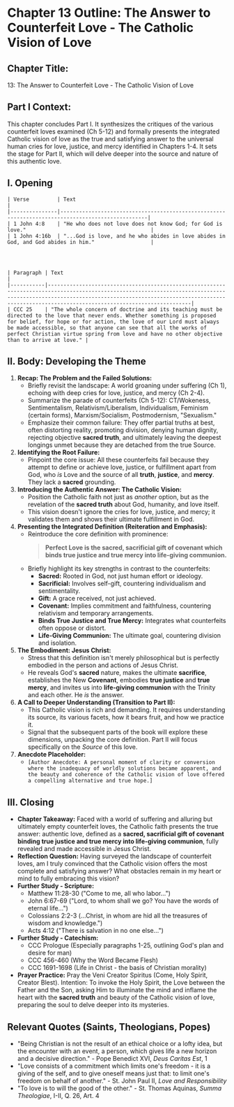 # Chapter 13 Outline: The Answer to Counterfeit Love - The Catholic Vision of Love

## Chapter Title:
13: The Answer to Counterfeit Love - The Catholic Vision of Love

## Part I Context:
This chapter concludes Part I. It synthesizes the critiques of the various counterfeit loves examined (Ch 5-12) and formally presents the integrated Catholic vision of love as the true and satisfying answer to the universal human cries for love, justice, and mercy identified in Chapters 1-4. It sets the stage for Part II, which will delve deeper into the source and nature of this authentic love.

## I. Opening



    | Verse         | Text                                                                                             |
    |---------------|--------------------------------------------------------------------------------------------------|
    | 1 John 4:8    | "He who does not love does not know God; for God is love."                                        |
    | 1 John 4:16b  | "...God is love, and he who abides in love abides in God, and God abides in him."                  |




    | Paragraph | Text                                                                                                                                                                                                                                                           |
    |-----------|----------------------------------------------------------------------------------------------------------------------------------------------------------------------------------------------------------------------------------------------------------------|
    | CCC 25    | "The whole concern of doctrine and its teaching must be directed to the love that never ends. Whether something is proposed for belief, for hope or for action, the love of our Lord must always be made accessible, so that anyone can see that all the works of perfect Christian virtue spring from love and have no other objective than to arrive at love." |

## II. Body: Developing the Theme

1.  **Recap: The Problem and the Failed Solutions:**
    *   Briefly revisit the landscape: A world groaning under suffering (Ch 1), echoing with deep cries for love, justice, and mercy (Ch 2-4).
    *   Summarize the parade of counterfeits (Ch 5-12): CT/Wokeness, Sentimentalism, Relativism/Liberalism, Individualism, Feminism (certain forms), Marxism/Socialism, Postmodernism, "Sexualism."
    *   Emphasize their common failure: They offer partial truths at best, often distorting reality, promoting division, denying human dignity, rejecting objective **sacred truth**, and ultimately leaving the deepest longings unmet because they are detached from the true Source.
2.  **Identifying the Root Failure:**
    *   Pinpoint the core issue: All these counterfeits fail because they attempt to define or achieve love, justice, or fulfillment apart from God, who *is* Love and the source of all **truth**, **justice**, and **mercy**. They lack a **sacred** grounding.
3.  **Introducing the Authentic Answer: The Catholic Vision:**
    *   Position the Catholic faith not just as *another* option, but as the revelation of the **sacred truth** about God, humanity, and love itself.
    *   This vision doesn't ignore the cries for love, justice, and mercy; it validates them and shows their ultimate fulfillment in God.
4.  **Presenting the Integrated Definition (Reiteration and Emphasis):**
    *   Reintroduce the core definition with prominence:
        > **Perfect Love is the sacred, sacrificial gift of covenant which binds true justice and true mercy into life-giving communion.**
    *   Briefly highlight its key strengths in contrast to the counterfeits:
        *   **Sacred:** Rooted in God, not just human effort or ideology.
        *   **Sacrificial:** Involves self-gift, countering individualism and sentimentality.
        *   **Gift:** A grace received, not just achieved.
        *   **Covenant:** Implies commitment and faithfulness, countering relativism and temporary arrangements.
        *   **Binds True Justice and True Mercy:** Integrates what counterfeits often oppose or distort.
        *   **Life-Giving Communion:** The ultimate goal, countering division and isolation.
5.  **The Embodiment: Jesus Christ:**
    *   Stress that this definition isn't merely philosophical but is perfectly embodied in the person and actions of Jesus Christ.
    *   He reveals God's **sacred** nature, makes the ultimate **sacrifice**, establishes the New **Covenant**, embodies **true justice** and **true mercy**, and invites us into **life-giving communion** with the Trinity and each other. He *is* the answer.
6.  **A Call to Deeper Understanding (Transition to Part II):**
    *   This Catholic vision is rich and demanding. It requires understanding its source, its various facets, how it bears fruit, and how we practice it.
    *   Signal that the subsequent parts of the book will explore these dimensions, unpacking the core definition. Part II will focus specifically on the *Source* of this love.
7.  **Anecdote Placeholder:**
    *   `[Author Anecdote: A personal moment of clarity or conversion where the inadequacy of worldly solutions became apparent, and the beauty and coherence of the Catholic vision of love offered a compelling alternative and true hope.]`

## III. Closing

*   **Chapter Takeaway:** Faced with a world of suffering and alluring but ultimately empty counterfeit loves, the Catholic faith presents the true answer: authentic love, defined as a **sacred, sacrificial gift of covenant binding true justice and true mercy into life-giving communion**, fully revealed and made accessible in Jesus Christ.
*   **Reflection Question:** Having surveyed the landscape of counterfeit loves, am I truly convinced that the Catholic vision offers the most complete and satisfying answer? What obstacles remain in my heart or mind to fully embracing this vision?
*   **Further Study - Scripture:**
    *   Matthew 11:28-30 ("Come to me, all who labor...")
    *   John 6:67-69 ("Lord, to whom shall we go? You have the words of eternal life...")
    *   Colossians 2:2-3 (...Christ, in whom are hid all the treasures of wisdom and knowledge.")
    *   Acts 4:12 ("There is salvation in no one else...")
*   **Further Study - Catechism:**
    *   CCC Prologue (Especially paragraphs 1-25, outlining God's plan and desire for man)
    *   CCC 456-460 (Why the Word Became Flesh)
    *   CCC 1691-1698 (Life in Christ - the basis of Christian morality)
*   **Prayer Practice:** Pray the Veni Creator Spiritus (Come, Holy Spirit, Creator Blest). Intention: To invoke the Holy Spirit, the Love between the Father and the Son, asking Him to illuminate the mind and inflame the heart with the **sacred truth** and beauty of the Catholic vision of love, preparing the soul to delve deeper into its mysteries.

## Relevant Quotes (Saints, Theologians, Popes)

*   "Being Christian is not the result of an ethical choice or a lofty idea, but the encounter with an event, a person, which gives life a new horizon and a decisive direction." - Pope Benedict XVI, *Deus Caritas Est*, 1
*   "Love consists of a commitment which limits one's freedom - it is a giving of the self, and to give oneself means just that: to limit one's freedom on behalf of another." - St. John Paul II, *Love and Responsibility*
*   "To love is to will the good of the other." - St. Thomas Aquinas, *Summa Theologiae*, I-II, Q. 26, Art. 4
